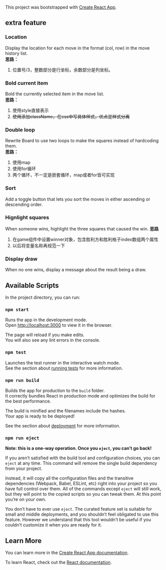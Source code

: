 This project was bootstrapped with [Create React App](https://github.com/facebook/create-react-app).
## extra feature

### Location

Display the location for each move in the format (col, row) in the move history list.<br>
**思路：**
1. 位置号/3，整数部分是行坐标，余数部分是列坐标。
### Bold current item

Bold the currently selected item in the move list.<br>
**思路：**
1. 使用style直接表示
2. ~~使用添加className，在css中写具体样式，优点是样式分离~~

### Double loop

Rewrite Board to use two loops to make the squares instead of hardcoding them.<br>
**思路：**
1. 使用map
2. 使用for循环
3. 两个循环，不一定是嵌套循环，map或者for皆可实现

### Sort

Add a toggle button that lets you sort the moves in either ascending or descending order.

### Hignlight squares

When someone wins, highlight the three squares that caused the win.
**思路**
1. 在game组件中设置winner对象，包含胜利方和胜利格子index数组两个属性
2. 以后将变量名称再规范一下

### Display draw

When no one wins, display a message about the result being a draw.

## Available Scripts

In the project directory, you can run:

### `npm start`

Runs the app in the development mode.<br>
Open [http://localhost:3000](http://localhost:3000) to view it in the browser.

The page will reload if you make edits.<br>
You will also see any lint errors in the console.

### `npm test`

Launches the test runner in the interactive watch mode.<br>
See the section about [running tests](https://facebook.github.io/create-react-app/docs/running-tests) for more information.

### `npm run build`

Builds the app for production to the `build` folder.<br>
It correctly bundles React in production mode and optimizes the build for the best performance.

The build is minified and the filenames include the hashes.<br>
Your app is ready to be deployed!

See the section about [deployment](https://facebook.github.io/create-react-app/docs/deployment) for more information.

### `npm run eject`

**Note: this is a one-way operation. Once you `eject`, you can’t go back!**

If you aren’t satisfied with the build tool and configuration choices, you can `eject` at any time. This command will remove the single build dependency from your project.

Instead, it will copy all the configuration files and the transitive dependencies (Webpack, Babel, ESLint, etc) right into your project so you have full control over them. All of the commands except `eject` will still work, but they will point to the copied scripts so you can tweak them. At this point you’re on your own.

You don’t have to ever use `eject`. The curated feature set is suitable for small and middle deployments, and you shouldn’t feel obligated to use this feature. However we understand that this tool wouldn’t be useful if you couldn’t customize it when you are ready for it.

## Learn More

You can learn more in the [Create React App documentation](https://facebook.github.io/create-react-app/docs/getting-started).

To learn React, check out the [React documentation](https://reactjs.org/).
